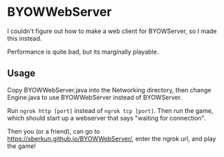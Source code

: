 # BYOWWebServer

I couldn't figure out how to make a web client for BYOWServer, so I made this instead.

Performance is quite bad, but its marginally playable.


## Usage

Copy BYOWWebServer.java into the Networking directory, then change Engine.java to use BYOWWebServer instead of BYOWServer.

Run `ngrok http [port]` instead of `ngrok tcp [port]`. Then run the game, which should start up a webserver that says "waiting for connection".

Then you (or a friend), can go to <https://sberkun.github.io/BYOWWebServer/>, enter the ngrok url, and play the game!
